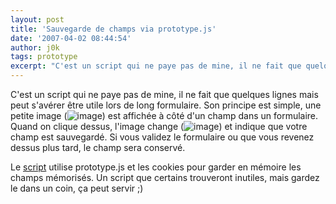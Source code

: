 ```yaml
---
layout: post
title: 'Sauvegarde de champs via prototype.js'
date: '2007-04-02 08:44:54'
author: j0k
tags: prototype
excerpt: "C'est un script qui ne paye pas de mine, il ne fait que quelques lignes mais peut s'avérer être utile lors de long formulaire.     \nSon principe est simple, une petite image ()) est affichée à côté d'un champ dans un formulaire. Quand on clique dessus, l'image change ()) et indique que votre champ est sauvegardé. Si vous validez le formulaire ou que vous revenez      …"
---
```


C'est un script qui ne paye pas de mine, il ne fait que quelques lignes mais peut s'avérer être utile lors de long formulaire.
Son principe est simple, une petite image (![image](http://www.phpmagazine.net/demo/pin/images/pin.gif)) est affichée à côté d'un champ dans un formulaire. Quand on clique dessus, l'image change (![image](http://www.phpmagazine.net/demo/pin/images/pin-h.gif)) et indique que votre champ est sauvegardé. Si vous validez le formulaire ou que vous revenez dessus plus tard, le champ sera conservé.

Le [script](http://ajax.phpmagazine.net/2007/04/pin_plugin_for_prototype_remem.html) utilise prototype.js et les cookies pour garder en mémoire les champs mémorisés.   Un script que certains trouveront inutiles, mais gardez le dans un coin, ça peut servir ;)
